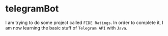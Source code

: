 # telegramBot

I am trying to do some project called ```FIDE Ratings```. In order to complete it, I am now learning the basic stuff of ```Telegram API``` with ```Java```.
